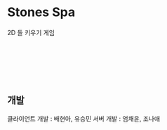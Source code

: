 # Stones Spa

 2D 돌 키우기 게임




</br></br></br></br></br>


## 개발
클라이언트 개발 : 배현아, 유승민
서버 개발 : 엄채윤, 조나애
